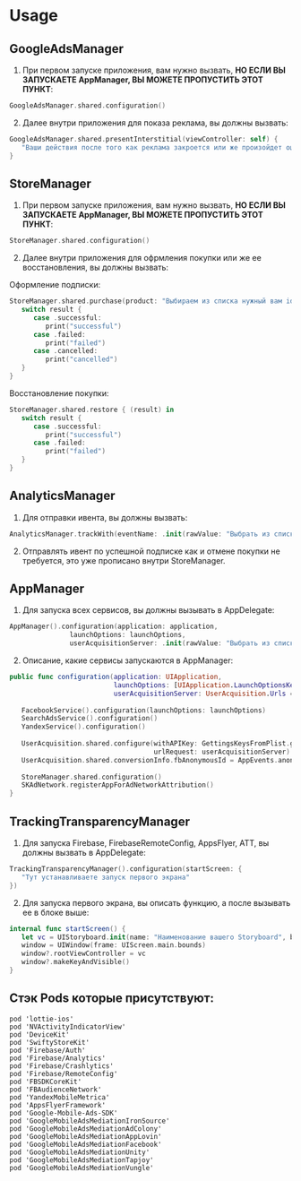 # Usage

## GoogleAdsManager
1) При первом запуске приложения, вам нужно вызвать, **НО ЕСЛИ ВЫ ЗАПУСКАЕТЕ AppManager, ВЫ МОЖЕТЕ ПРОПУСТИТЬ ЭТОТ ПУНКТ**:

```swift
GoogleAdsManager.shared.configuration()
```

2) Далее внутри приложения для показа реклама, вы должны вызвать:

```swift
GoogleAdsManager.shared.presentInterstitial(viewController: self) {
   "Ваши действия после того как реклама закроется или же произойдет ошибка"
}
```

## StoreManager
1) При первом запуске приложения, вам нужно вызвать, **НО ЕСЛИ ВЫ ЗАПУСКАЕТЕ AppManager, ВЫ МОЖЕТЕ ПРОПУСТИТЬ ЭТОТ ПУНКТ**:

```swift
StoreManager.shared.configuration()
```

2) Далее внутри приложения для офрмления покупки или же ее восстановления, вы должны вызвать:

Оформление подписки:
```swift
StoreManager.shared.purchase(product: "Выбираем из списка нужный вам id подписки") { (result) in
   switch result {
      case .successful:
         print("successful")
      case .failed:
         print("failed")
      case .cancelled:
         print("cancelled")
   }
}
```

Восстановление покупки:
```swift
StoreManager.shared.restore { (result) in
   switch result {
      case .successful:
         print("successful")
      case .failed:
         print("failed")
   }
}
```

## AnalyticsManager
1) Для отправки ивента, вы должны вызвать:

```swift
AnalyticsManager.trackWith(eventName: .init(rawValue: "Выбрать из списка нужный вам ивент или же написать свой"))
```

2) Отправлять ивент по успешной подписке как и отмене покупки не требуется, это уже прописано внутри StoreManager.

## AppManager
1) Для запуска всех сервисов, вы должны вызывать в AppDelegate:

```swift
AppManager().configuration(application: application, 
			   launchOptions: launchOptions, 
			   userAcquisitionServer: .init(rawValue: "Выбрать из списка нужный вам сервер или же написать свой"))
```

2) Описание, какие сервисы запускаются в AppManager:

```swift
public func configuration(application: UIApplication,
                          launchOptions: [UIApplication.LaunchOptionsKey: Any]?,
                          userAcquisitionServer: UserAcquisition.Urls = .inapps) {
        
   FacebookService().configuration(launchOptions: launchOptions)
   SearchAdsService().configuration()
   YandexService().configuration()
        
   UserAcquisition.shared.configure(withAPIKey: GettingsKeysFromPlist.getKey(by: .userAcquisitionKey) as! String,
                                    urlRequest: userAcquisitionServer)
   UserAcquisition.shared.conversionInfo.fbAnonymousId = AppEvents.anonymousID
        
   StoreManager.shared.configuration()
   SKAdNetwork.registerAppForAdNetworkAttribution()
}
```

## TrackingTransparencyManager
1) Для запуска Firebase, FirebaseRemoteConfig, AppsFlyer, ATT, вы должны вызвать в AppDelegate:

```swift
TrackingTransparencyManager().configuration(startScreen: {
   "Тут устанавливаете запуск первого экрана"
})
```

2) Для запуска первого экрана, вы описать функцию, а после вызывать ее в блоке выше:

```swift
internal func startScreen() {
   let vc = UIStoryboard.init(name: "Наименование вашего Storyboard", bundle: nil).instantiateInitialViewController()!
   window = UIWindow(frame: UIScreen.main.bounds)
   window?.rootViewController = vc
   window?.makeKeyAndVisible()
}
```

## Стэк Pods которые присутствуют:

```
pod 'lottie-ios'
pod 'NVActivityIndicatorView'
pod 'DeviceKit'
pod 'SwiftyStoreKit'
pod 'Firebase/Auth'
pod 'Firebase/Analytics'
pod 'Firebase/Crashlytics'
pod 'Firebase/RemoteConfig'
pod 'FBSDKCoreKit'
pod 'FBAudienceNetwork'
pod 'YandexMobileMetrica'
pod 'AppsFlyerFramework'
pod 'Google-Mobile-Ads-SDK'
pod 'GoogleMobileAdsMediationIronSource'
pod 'GoogleMobileAdsMediationAdColony'
pod 'GoogleMobileAdsMediationAppLovin'
pod 'GoogleMobileAdsMediationFacebook'
pod 'GoogleMobileAdsMediationUnity'
pod 'GoogleMobileAdsMediationTapjoy'
pod 'GoogleMobileAdsMediationVungle'
```
